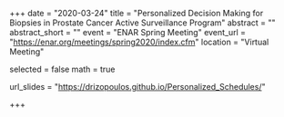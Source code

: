 +++
date = "2020-03-24"
title = "Personalized Decision Making for Biopsies in Prostate  Cancer Active Surveillance Program"
abstract = ""
abstract_short = ""
event = "ENAR Spring Meeting"
event_url = "https://enar.org/meetings/spring2020/index.cfm"
location = "Virtual Meeting"

selected = false
math = true

url_slides = "https://drizopoulos.github.io/Personalized_Schedules/"

+++

